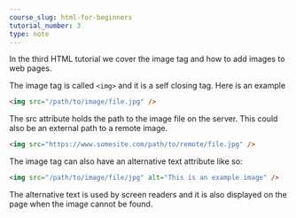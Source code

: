 ```yaml
---
course_slug: html-for-beginners
tutorial_number: 3
type: note
---
```

In the third HTML tutorial we cover the image tag and how to add images to web pages.

The image tag is called `<img>` and it is a self closing tag. Here is an example

```html
<img src="/path/to/image/file.jpg" />
```
The src attribute holds the path to the image file on the server. This could also be an external path to a remote image.  
```html
<img src="https://www.somesite.com/path/to/remote/file.jpg" />
```
The image tag can also have an alternative text attribute like so:

```html
<img src="/path/to/image/file/jpg" alt="This is an example image" />
```
The alternative text is used by screen readers and it is also displayed on the page when the image cannot be found.
